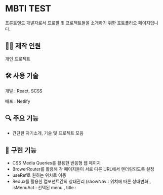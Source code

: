 # MBTI TEST



프론트엔드 개발자로서 프로필 및 프로젝트들을 소개하기 위한 포트폴리오 페이지입니다.


## 🧑‍💻 제작 인원



개인 프로젝트

## 🛠️ 사용 기술



개발 : React, SCSS

배포 : Netlify

## 🔍 주요 기능

- 간단한 자기소개, 기술 및 프로젝트 모음

## 📂 구현 기능



- CSS Media Queries를 활용한 반응형 웹 페이지
- BrowerRouter를 활용해 각 페이지들이 서로 다른 URL에서 렌더링되도록 설정
- useRef로 원하는 위치로 이동
- Redux를 활용한 컴포넌트간의 상태관리 (showNav : 위치에 따른 상태변화 , isMenuAct : 선택된 menu , title : <title> 태그 내용 )
- projectData.js에 데이터들을 배열형태로 저장하여 필요한 곳에 불러와 사용
- useEffect와 useState를 활용하여 각 페이지마다 <title> 변경

## 🔗 링크



Github : https://github.com/y007in/y7_portfolio

URL : https://y7portfolio.netlify.app/
